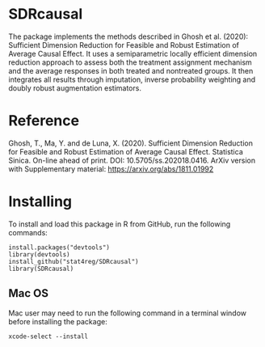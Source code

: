 # SDRcausal
The package implements the methods described in Ghosh et al. (2020): Sufficient Dimension Reduction for Feasible and Robust Estimation of Average Causal Effect. It uses a semiparametric locally efficient dimension reduction approach to assess both the treatment assignment mechanism and the average responses in both treated and nontreated groups. It then integrates all results through imputation, inverse probability weighting and doubly robust augmentation estimators.

# Reference
Ghosh, T., Ma, Y. and de Luna, X. (2020). Sufficient Dimension Reduction for Feasible and Robust Estimation of Average Causal Effect. Statistica Sinica. On-line ahead of print. DOI: 10.5705/ss.202018.0416. ArXiv version with Supplementary material: https://arxiv.org/abs/1811.01992  

# Installing
To install and load this package in R from GitHub, run the following commands:
```
install.packages("devtools")
library(devtools) 
install_github("stat4reg/SDRcausal")
library(SDRcausal)
```
## Mac OS
Mac user may need to run the following command in a terminal window before installing the package:
```
xcode-select --install
```
